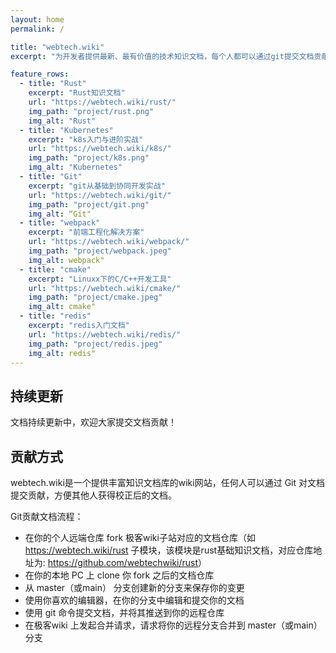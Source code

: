 ```yaml
---
layout: home
permalink: /

title: "webtech.wiki"
excerpt: "为开发者提供最新、最有价值的技术知识文档，每个人都可以通过git提交文档贡献!"

feature_rows:
  - title: "Rust"
    excerpt: "Rust知识文档"
    url: "https://webtech.wiki/rust/"
    img_path: "project/rust.png"
    img_alt: "Rust"
  - title: "Kubernetes"
    excerpt: "k8s入门与进阶实战"
    url: "https://webtech.wiki/k8s/"
    img_path: "project/k8s.png"
    img_alt: "Kubernetes"
  - title: "Git"
    excerpt: "git从基础到协同开发实战"
    url: "https://webtech.wiki/git/"
    img_path: "project/git.png"
    img_alt: “Git"
  - title: "webpack"
    excerpt: "前端工程化解决方案"
    url: "https://webtech.wiki/webpack/"
    img_path: "project/webpack.jpeg"
    img_alt: webpack"
  - title: "cmake"
    excerpt: "Linuxx下的C/C++开发工具"
    url: "https://webtech.wiki/cmake/"
    img_path: "project/cmake.jpeg"
    img_alt: cmake"
  - title: "redis"
    excerpt: "redis入门文档"
    url: "https://webtech.wiki/redis/"
    img_path: "project/redis.jpeg"
    img_alt: redis"
---
```


## 持续更新

文档持续更新中，欢迎大家提交文档贡献！

## 贡献方式

webtech.wiki是一个提供丰富知识文档库的wiki网站，任何人可以通过 Git 对文档提交贡献，方便其他人获得校正后的文档。

Git贡献文档流程：

* 在你的个人远端仓库 fork 极客wiki子站对应的文档仓库（如 <https://webtech.wiki/rust> 子模块，该模块是rust基础知识文档，对应仓库地址为: <https://github.com/webtechwiki/rust>）
* 在你的本地 PC 上 clone 你 fork 之后的文档仓库
* 从 master（或main） 分支创建新的分支来保存你的变更
* 使用你喜欢的编辑器，在你的分支中编辑和提交你的文档
* 使用 git 命令提交文档，并将其推送到你的远程仓库
* 在极客wiki 上发起合并请求，请求将你的远程分支合并到 master（或main）分支
